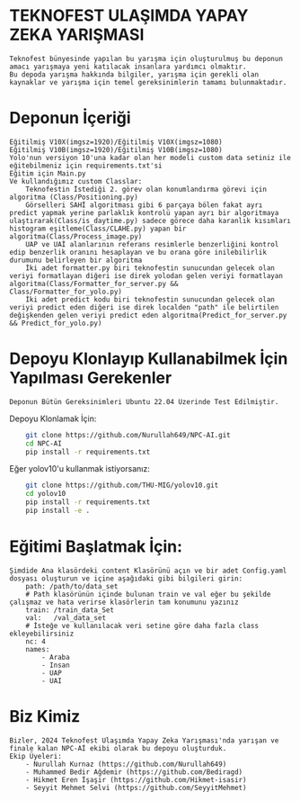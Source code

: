# TEKNOFEST ULAŞIMDA YAPAY ZEKA YARIŞMASI
    Teknofest bünyesinde yapılan bu yarışma için oluşturulmuş bu deponun amacı yarışmaya yeni katılacak insanlara yardımcı olmaktır.
    Bu depoda yarışma hakkında bilgiler, yarışma için gerekli olan kaynaklar ve yarışma için temel gereksinimlerin tamamı bulunmaktadır.
# Deponun İçeriği

    Eğitilmiş V10X(imgsz=1920)/Eğitilmiş V10X(imgsz=1080)
    Eğitilmiş V10B(imgsz=1920)/Eğitilmiş V10B(imgsz=1080)
    Yolo'nun versiyon 10'una kadar olan her modeli custom data setiniz ile eğitebilmeniz için requirements.txt'si
    Eğitim için Main.py
    Ve kullandığımız custom Classlar:
        Teknofestin İstediği 2. görev olan konumlandırma görevi için algoritma (Class/Positioning.py)
        Görselleri SAHİ algoritması gibi 6 parçaya bölen fakat ayrı predict yapmak yerine parlaklık kontrolü yapan ayrı bir algoritmaya ulaştırarak(Class/is_daytime.py) sadece görece daha karanlık kısımları histogram eşitleme(Class/CLAHE.py) yapan bir algoritma(Class/Process_image.py)
        UAP ve UAİ alanlarının referans resimlerle benzerliğini kontrol edip benzerlik oranını hesaplayan ve bu orana göre inilebilirlik durumunu belirleyen bir algoritma
        İki adet formatter.py biri teknofestin sunucundan gelecek olan veriyi formatlayan diğeri ise direk yolodan gelen veriyi formatlayan algoritma(Class/Formatter_for_server.py && Class/Formatter_for_yolo.py)
        İki adet predict kodu biri teknofestin sunucundan gelecek olan veriyi predict eden diğeri ise direk localden "path" ile belirtilen değişkenden gelen veriyi predict eden algoritma(Predict_for_server.py && Predict_for_yolo.py)
# Depoyu Klonlayıp Kullanabilmek İçin Yapılması Gerekenler
    Deponun Bütün Gereksinimleri Ubuntu 22.04 Üzerinde Test Edilmiştir.
Depoyu Klonlamak İçin:
```bash
    git clone https://github.com/Nurullah649/NPC-AI.git
    cd NPC-AI
    pip install -r requirements.txt  
```
Eğer yolov10'u kullanmak istiyorsanız:
```bash
    git clone https://github.com/THU-MIG/yolov10.git
    cd yolov10
    pip install -r requirements.txt
    pip install -e .
```      
# Eğitimi Başlatmak İçin:
    Şimdide Ana klasördeki content Klasörünü açın ve bir adet Config.yaml dosyası oluşturun ve içine aşağıdaki gibi bilgileri girin:
        path: /path/to/data_set
        # Path klasörünün içinde bulunan train ve val eğer bu şekilde çalışmaz ve hata verirse klasörlerin tam konumunu yazınız
        train: /train_data_Set
        val:   /val_data_set
        # İsteğe ve kullanılacak veri setine göre daha fazla class ekleyebilirsiniz
        nc: 4
        names:
            - Araba
            - Insan
            - UAP
            - UAI
        
            
# Biz Kimiz
    Bizler, 2024 Teknofest Ulaşımda Yapay Zeka Yarışması'nda yarışan ve finale kalan NPC-Aİ ekibi olarak bu depoyu oluşturduk.
    Ekip Üyeleri:
        - Nurullah Kurnaz (https://github.com/Nurullah649)
        - Muhammed Bedir Ağdemir (https://github.com/Bediragd)
        - Hikmet Eren İşaşir (https://github.com/Hikmet-isasir)
        - Seyyit Mehmet Selvi (https://github.com/SeyyitMehmet)

